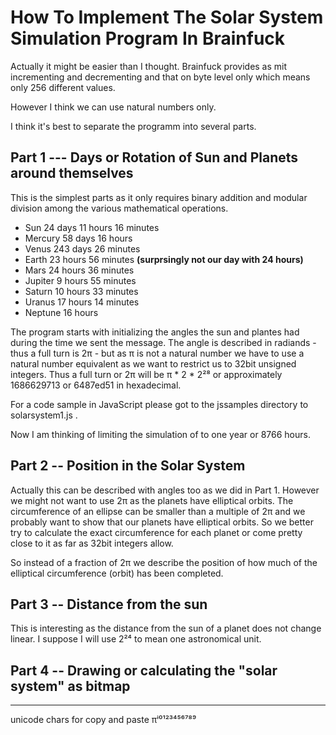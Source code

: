 

# How To Implement The Solar System Simulation Program In Brainfuck

Actually it might be easier than I thought. Brainfuck provides as mit incrementing and 
decrementing and that on byte level only which means only 256 different values.

However I think we can use natural numbers only. 

I think it's best to separate the programm into several parts. 

## Part 1 --- Days or Rotation of Sun and Planets around themselves

This is the simplest parts as it only requires binary addition and modular division among
the various mathematical operations.

  - Sun 24 days 11 hours 16 minutes
  - Mercury 58 days 16 hours
  - Venus 243 days 26 minutes
  - Earth 23 hours 56 minutes __(surprsingly not our day with 24 hours)__
  - Mars 24 hours 36 minutes
  - Jupiter 9 hours 55 minutes
  - Saturn 10 hours 33 minutes
  - Uranus 17 hours 14 minutes
  - Neptune 16 hours

The program starts with initializing the angles the sun and plantes had during the time we sent
the message. The angle is described in radiands - thus a full turn is 2π - but as 
π is not a natural number we have to use a natural number equivalent as we want to restrict us
to 32bit unsigned integers. Thus a full turn or 2π will be π * 2 * 2²⁸ or approximately 1686629713
or 6487ed51 in hexadecimal.

For a code sample in JavaScript please got to the jssamples directory to solarsystem1.js .

Now I am thinking of limiting the simulation of to one year or 8766 hours.

## Part 2 -- Position in the Solar System

Actually this can be described with angles too as we did in Part 1. However we might not want to use
2π as the planets have elliptical orbits. The circumference of an ellipse can be smaller than a multiple of 2π
and we probably want to show that our planets have elliptical orbits. So we better try to calculate the exact
circumference for each planet or come pretty close to it as far as 32bit integers allow.

So instead of a fraction of 2π we describe the position of how much of the elliptical circumference (orbit) has
been completed.

## Part 3 -- Distance from the sun

This is interesting as the distance from the sun of a planet does not change linear. I suppose I will use
2²⁴ to mean one astronomical unit.

## Part 4 -- Drawing  or calculating the "solar system" as bitmap


---
unicode chars for copy and paste πⁱ⁰¹²³⁴⁵⁶⁷⁸⁹